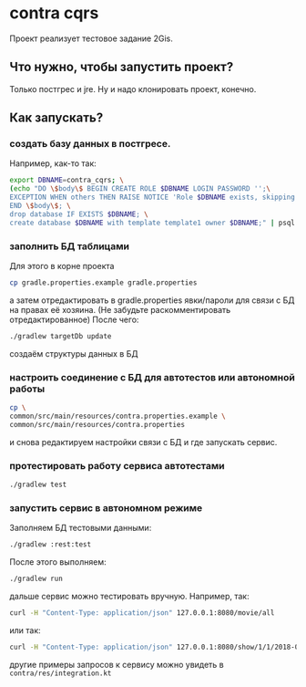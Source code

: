 # сontra cqrs
Проект реализует тестовое задание 2Gis.

## Что нужно, чтобы запустить проект?
Только постгрес и jre. Ну и надо клонировать проект, конечно.

## Как запускать?

### создать базу данных в постгресе.
Например, как-то так:
```bash
export DBNAME=contra_cqrs; \
(echo "DO \$body\$ BEGIN CREATE ROLE $DBNAME LOGIN PASSWORD '';\
EXCEPTION WHEN others THEN RAISE NOTICE 'Role $DBNAME exists, skipping recreation';\
END \$body\$; \
drop database IF EXISTS $DBNAME; \
create database $DBNAME with template template1 owner $DBNAME;" | psql -U postgres)
```
### заполнить БД таблицами
Для этого в корне проекта
```bash
cp gradle.properties.example gradle.properties
```
а затем отредактировать в gradle.properties явки/пароли для связи с БД на правах 
её хозяина. 
(Не забудьте раскомментировать отредактированное)
После чего:
```bash
./gradlew targetDb update
```
создаём структуры данных в БД
### настроить соединение с БД для автотестов или автономной работы
```bash
cp \
common/src/main/resources/contra.properties.example \
common/src/main/resources/contra.properties
```
и снова редактируем настройки связи с БД и где запускать сервис.

### протестировать работу сервиса автотестами

```bash
./gradlew test
```

### запустить сервис в автономном режиме
Заполняем БД тестовыми данными:
```bash
./gradlew :rest:test
```

После этого выполняем:
```bash
./gradlew run
```
дальше сервис можно тестировать вручную. Например, так:
```bash
curl -H "Content-Type: application/json" 127.0.0.1:8080/movie/all
```
или так:
```bash
curl -H "Content-Type: application/json" 127.0.0.1:8080/show/1/1/2018-01-01T00:00/2030-12-31T23:59
```
другие примеры запросов к сервису можно увидеть в `contra/res/integration.kt`
